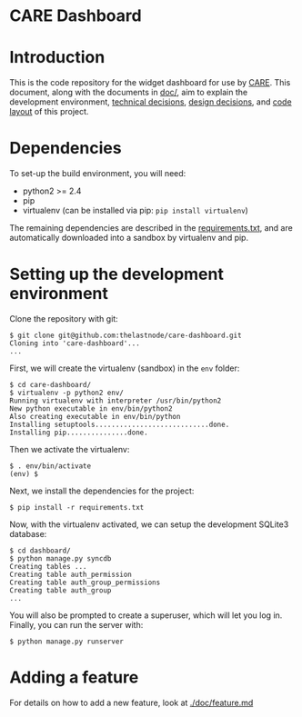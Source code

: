 # CARE Dashboard

# Introduction

This is the code repository for the widget dashboard for use by
[CARE](http://edu.care.org/default.aspx). This document, along with
the documents in
[doc/](https://github.com/thelastnode/care-dashboard/tree/master/doc),
aim to explain the development environment, [technical
decisions](https://github.com/thelastnode/care-dashboard/blob/master/doc/technical.md),
[design
decisions](https://github.com/thelastnode/care-dashboard/blob/master/doc/design.md),
and [code
layout](https://github.com/thelastnode/care-dashboard/blob/master/doc/layout.md)
of this project.

# Dependencies

To set-up the build environment, you will need:

- python2 >= 2.4
- pip
- virtualenv (can be installed via pip: `pip install virtualenv`)

The remaining dependencies are described in the
[requirements.txt](./requirements.txt), and are automatically
downloaded into a sandbox by virtualenv and pip.

# Setting up the development environment

Clone the repository with git:

    $ git clone git@github.com:thelastnode/care-dashboard.git
    Cloning into 'care-dashboard'...
    ...

First, we will create the virtualenv (sandbox) in the `env` folder:

    $ cd care-dashboard/
    $ virtualenv -p python2 env/
    Running virtualenv with interpreter /usr/bin/python2
    New python executable in env/bin/python2
    Also creating executable in env/bin/python
    Installing setuptools............................done.
    Installing pip...............done.

    
Then we activate the virtualenv:

    $ . env/bin/activate
    (env) $
    
Next, we install the dependencies for the project:

    $ pip install -r requirements.txt

Now, with the virtualenv activated, we can setup the development
SQLite3 database:

    $ cd dashboard/
    $ python manage.py syncdb
    Creating tables ...
    Creating table auth_permission
    Creating table auth_group_permissions
    Creating table auth_group
    ...

You will also be prompted to create a superuser, which will let you
log in. Finally, you can run the server with:

    $ python manage.py runserver

# Adding a feature

For details on how to add a new feature, look at
[./doc/feature.md](https://github.com/thelastnode/care-dashboard/blob/master/doc/feature.md)
